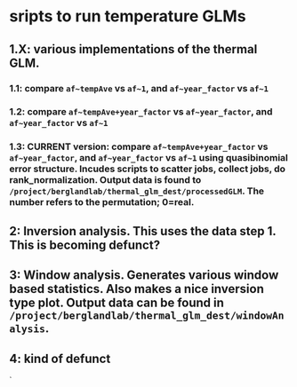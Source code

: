 # sripts to run temperature GLMs

## 1.X: various implementations of the thermal GLM.
### 1.1: compare `af~tempAve` vs `af~1`, and `af~year_factor` vs `af~1`
### 1.2: compare `af~tempAve+year_factor` vs `af~year_factor`, and `af~year_factor` vs `af~1`
### 1.3: CURRENT version: compare `af~tempAve+year_factor` vs `af~year_factor`, and `af~year_factor` vs `af~1` using quasibinomial error structure. Incudes scripts to scatter jobs, collect jobs, do rank_normalization. Output data is found to `/project/berglandlab/thermal_glm_dest/processedGLM`. The number refers to the permutation; 0=real.

## 2: Inversion analysis. This uses the data step 1. This is becoming defunct?

## 3: Window analysis. Generates various window based statistics. Also makes a nice inversion type plot. Output data can be found in `/project/berglandlab/thermal_glm_dest/windowAnalysis`. 

## 4: kind of defunct
`
